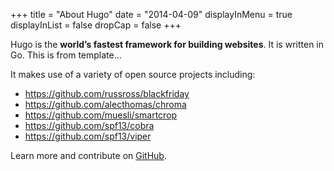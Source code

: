 +++
title = "About Hugo"
date = "2014-04-09"
displayInMenu = true
displayInList = false
dropCap = false
+++

Hugo is the **world’s fastest framework for building websites**. It is written in Go.
This is from template...

It makes use of a variety of open source projects including:

* https://github.com/russross/blackfriday
* https://github.com/alecthomas/chroma
* https://github.com/muesli/smartcrop
* https://github.com/spf13/cobra
* https://github.com/spf13/viper

Learn more and contribute on [GitHub](https://github.com/gohugoio).

